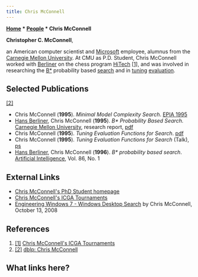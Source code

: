 ```yaml
---
title: Chris McConnell
---
```

**[Home](Home "Home") * [People](People "People") * Chris McConnell**

**Christopher C. McConnell**,

an American computer scientist and [Microsoft](Microsoft "Microsoft") employee, alumnus from the [Carnegie Mellon University](Carnegie_Mellon_University "Carnegie Mellon University").
At CMU as P.D. Student, Chris McConnell worked with [Berliner](Hans_Berliner "Hans Berliner") on the chess program [HiTech](HiTech "HiTech") <a id="cite-note-1" href="#cite-ref-1">[1]</a>, and was involved in researching the [B\*](B* "B*") probability based [search](Search "Search") and in [tuning](Automated_Tuning "Automated Tuning") [evaluation](Evaluation "Evaluation").

## Selected Publications

<a id="cite-note-2" href="#cite-ref-2">[2]</a>

- Chris McConnell (**1995**). *Minimal Model Complexity Search*. [EPIA 1995](https://dblp.uni-trier.de/db/conf/epia/epia95.html)
- [Hans Berliner](Hans_Berliner "Hans Berliner"), Chris McConnell (**1995**). *B\* Probability Based Search.* [Carnegie Mellon University](Carnegie_Mellon_University "Carnegie Mellon University"), research report, [pdf](https://pdfs.semanticscholar.org/95c8/569d34c3b7bc94f98b159825bd66a8b5e75d.pdf)
- Chris McConnell (**1995**). *Tuning Evaluation Functions for Search*. [pdf](http://citeseerx.ist.psu.edu/viewdoc/download;jsessionid=9B2A0CCA8B1AFB594A879799D974111A?doi=10.1.1.53.9742&rep=rep1&type=pdf)
- Chris McConnell (**1995**). *Tuning Evaluation Functions for Search* (Talk), [ps](http://www.cs.cmu.edu/afs/cs.cmu.edu/user/ccm/www/talks/tune.ps)
- [Hans Berliner](Hans_Berliner "Hans Berliner"), Chris McConnell (**1996**). *B\* probability based search*. [Artificial Intelligence](https://en.wikipedia.org/wiki/Artificial_Intelligence_%28journal%29), Vol. 86, No. 1

## External Links

- [Chris McConnell's PhD Student homepage](http://www.cs.cmu.edu/afs/cs.cmu.edu/user/ccm/www/home.html)
- [Chris McConnell's ICGA Tournaments](https://www.game-ai-forum.org/icga-tournaments/person.php?id=195)
- [Engineering Windows 7 - Windows Desktop Search](https://blogs.msdn.microsoft.com/e7/2008/10/13/windows-desktop-search/) by Chris McConnell, October 13, 2008

## References

1. <a id="cite-ref-1" href="#cite-note-1">[1]</a> [Chris McConnell's ICGA Tournaments](https://www.game-ai-forum.org/icga-tournaments/person.php?id=195)
1. <a id="cite-ref-2" href="#cite-note-2">[2]</a> [dblp: Chris McConnell](https://dblp.uni-trier.de/pers/hd/m/McConnell:Chris.html)

## What links here?

